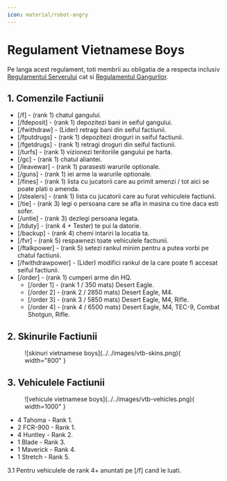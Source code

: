 ```yaml
---
icon: material/robot-angry
---
```


# Regulament Vietnamese Boys

Pe langa acest regulament, toti membrii au obligatia de a respecta inclusiv [Regulamentul Serverului](../..) cat si [Regulamentul Gangurilor](../gang-rules.md).

## 1. Comenzile Factiunii

- <span style="color:var(--pink);">[/f]</span> - (rank 1) chatul gangului.
- <span style="color:var(--pink);">[/fdeposit]</span> - (rank 1) depozitezi bani in seiful gangului.
- <span style="color:var(--pink);">[/fwithdraw]</span> - (Lider) retragi bani din seiful factiunii.
- <span style="color:var(--pink);">[/fputdrugs]</span> - (rank 1) depozitezi droguri in seiful factiunii.
- <span style="color:var(--pink);">[/fgetdrugs]</span> - (rank 1) retragi droguri din seiful factiunii.
- <span style="color:var(--pink);">[/turfs]</span> - (rank 1) vizionezi teritoriile gangului pe harta.
- <span style="color:var(--pink);">[/gc]</span> - (rank 1) chatul aliantei.
- <span style="color:var(--pink);">[/leavewar]</span> - (rank 1) parasesti warurile optionale.
- <span style="color:var(--pink);">[/guns]</span> - (rank 1) iei arme la warurile optionale.
- <span style="color:var(--pink);">[/fines]</span> - (rank 1) lista cu jucatorii care au primit amenzi / tot aici se poate plati o amenda.
- <span style="color:var(--pink);">[/stealers]</span> - (rank 1) lista cu jucatorii care au furat vehiculele factiunii.
- <span style="color:var(--pink);">[/tie]</span> - (rank 3) legi o persoana care se afla in masina cu tine daca esti sofer.
- <span style="color:var(--pink);">[/untie]</span> - (rank 3) dezlegi persoana legata.
- <span style="color:var(--pink);">[/tduty]</span> - (rank 4 + Tester) te pui la datorie.
- <span style="color:var(--pink);">[/backup]</span> - (rank 4) chemi intariri la locatia ta.
- <span style="color:var(--pink);">[/fvr]</span> - (rank 5) respawnezi toate vehiculele factiunii.
- <span style="color:var(--pink);">[/ftalkpower]</span> - (rank 5) setezi rankul minim pentru a putea vorbi pe chatul factiunii.
- <span style="color:var(--pink);">[/fwithdrawpower]</span> - (Lider) modifici rankul de la care poate fi accesat seiful factiunii.
- <span style="color:var(--pink);">[/order]</span> - (rank 1) cumperi arme din HQ.
    - <span style="color:var(--pink);">[/order 1]</span> - (rank 1 / 350 mats) Desert Eagle.
    - <span style="color:var(--pink);">[/order 2]</span> - (rank 2 / 2850 mats) Desert Eagle, M4.
    - <span style="color:var(--pink);">[/order 3]</span> - (rank 3 / 5850 mats) Desert Eagle, M4, Rifle.
    - <span style="color:var(--pink);">[/order 4]</span> - (rank 4 / 6500 mats) Desert Eagle, M4, TEC-9, Combat Shotgun, Rifle.

## 2. Skinurile Factiunii

<figure markdown="span">
    ![skinuri vietnamese boys](../../images/vtb-skins.png){ width="800" }
</figure>

## 3. Vehiculele Factiunii

<figure markdown="span">
    ![vehicule vietnamese boys](../../images/vtb-vehicles.png){ width=1000" }
</figure>

- 4 Tahoma - Rank 1.
- 2 FCR-900 - Rank 1.
- 4 Huntley - Rank 2.
- 1 Blade - Rank 3.
- 1 Maverick - Rank 4.
- 1 Stretch - Rank 5.

<span style="color:var(--pink);">3.1</span> Pentru vehiculele de rank 4+ anuntati pe [<span style="color:var(--pink);">/f</span>] cand le luati.
